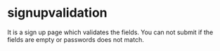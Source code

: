 # signupvalidation
It is a sign up page which validates the fields. You can not submit if the fields are empty or passwords does not match.
